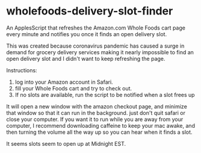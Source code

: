 # wholefoods-delivery-slot-finder
An ApplesScript that refreshes the Amazon.com Whole Foods cart page every minute and notifies you once it finds an open delivery slot.

This was created because coronavirus pandemic has caused a surge in demand for grocery delivery services making it nearly impossible to find an open delivery slot and I didn't want to keep refreshing the page.

Instructions:
1. log into your Amazon account in Safari.
2. fill your Whole Foods cart and try to check out.
3. If no slots are available, run the script to be notified when a slot frees up

It will open a new window with the amazon checkout page, and minimize that window so that it can run in the background. just don't quit safari or close your computer.
If you want it to run while you are away from your computer, I recommend downloading caffeine to keep your mac awake, and then turning the volume all the way up so you can hear when it finds a slot.

It seems slots seem to open up at Midnight EST.
